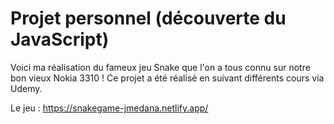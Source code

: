 # Projet personnel (découverte du JavaScript)

Voici ma réalisation du fameux jeu Snake que l'on a tous connu sur notre bon vieux Nokia 3310 !
Ce projet a été réalisé en suivant différents cours via Udemy.

Le jeu : https://snakegame-jmedana.netlify.app/
